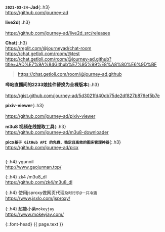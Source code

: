 ```note
```
**`2021-03-24-`Jad**{:.h3}<br>
<https://github.com/journey-ad>

**live2d**{:.h3}<br>
<br><https://github.com/journey-ad/live2d_src/releases>

**Chat**{:.h3}<br>
<https://replit.com/@journeyad/chat-room><br>
<https://chat.getloli.com/room/@test><br>
<https://chat.getloli.com/room/@journey-ad.github?title=JAD%E7%9A%84Github%E7%95%99%E8%A8%80%E6%9D%BF><br>
><https://chat.getloli.com/room/@journey-ad.github>

**哔站直播间的2233娘挂件替换为全裸版本**{:.h3}<br>
<br><https://gist.github.com/journey-ad/5d3021fd40db75de2df827b876ef5b7e>

**pixiv-viewer**{:.h3}<br>
<br><https://github.com/journey-ad/pixiv-viewer>

**m3u8 视频在线提取工具**{:.h3}<br>
<https://github.com/journey-ad/m3u8-downloader>

**picx`基于 GitHub API 的免费、稳定且高效的图床管理神器`**{:.h3}<br>
<https://github.com/journey-ad/picx>

```tip
```

{:.h4}
ygunoil
<br>[
http://www.gaojunnan.top/
](
http://www.gaojunnan.top/
)

{:.h4}
zk4 /m3u8_dl
<br>[
https://github.com/zk4/m3u8_dl
](
https://github.com/zk4/m3u8_dl
)

{:.h4}
使用jsproxy做网页代理`及时行乐@一只冷涵`
<br>[
https://www.jsxlo.com/jsproxy/
](
https://www.jsxlo.com/jsproxy/
)

{:.h4}
超能小紫`mokeyjay`
<br>[
https://www.mokeyjay.com/
](
https://www.mokeyjay.com/
)

{:.font-head}
{{ page.text }}
